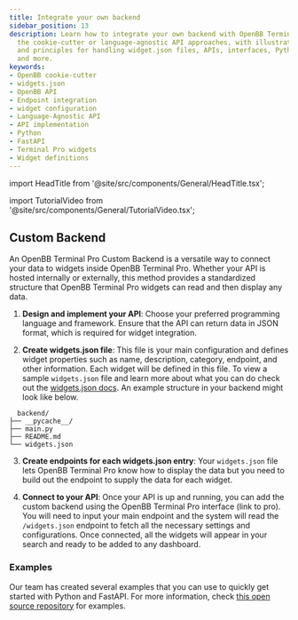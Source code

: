 ```yaml
---
title: Integrate your own backend
sidebar_position: 13
description: Learn how to integrate your own backend with OpenBB Terminal Pro using
  the cookie-cutter or language-agnostic API approaches, with illustrative guides
  and principles for handling widget.json files, APIs, interfaces, Python, FastAPI
  and more.
keywords:
- OpenBB cookie-cutter
- widgets.json
- OpenBB API
- Endpoint integration
- widget configuration
- Language-Agnostic API
- API implementation
- Python
- FastAPI
- Terminal Pro widgets
- Widget definitions
---
```


import HeadTitle from '@site/src/components/General/HeadTitle.tsx';

<HeadTitle title="Integrate your own backend | OpenBB Terminal Pro Docs" />

import TutorialVideo from '@site/src/components/General/TutorialVideo.tsx';

<TutorialVideo
  youtubeLink="https://www.youtube.com/embed/bkhtgp48MZc?si=kvrq1HgtUIFmhgyX"
  videoLegend="Short introduction to integrating your own backend"
/>

## Custom Backend

An OpenBB Terminal Pro Custom Backend is a versatile way to connect your data to widgets inside OpenBB Terminal Pro. Whether your API is hosted internally or externally, this method provides a standardized structure that OpenBB Terminal Pro widgets can read and then display any data.

1. **Design and implement your API**: Choose your preferred programming language and framework. Ensure that the API can return data in JSON format, which is required for widget integration.

2. **Create widgets.json file**: This file is your main configuration and defines widget properties such as name, description, category, endpoint, and other information. Each widget will be defined in this file. To view a sample `widgets.json` file and learn more about what you can do check out the [widgets.json docs](https://docs.openbb.pro/#TODOaddme). An example structure in your backend might look like below.

```
  backend/
├── __pycache__/
├── main.py
├── README.md
└── widgets.json
```

3. **Create endpoints for each widgets.json entry**: Your `widgets.json` file lets OpenBB Terminal Pro know how to display the data but you need to build out the endpoint to supply the data for each widget.

4. **Connect to your API**: Once your API is up and running, you can add the custom backend using the OpenBB Terminal Pro interface (link to pro). You will need to input your main endpoint and the system will read the `/widgets.json` endpoint to fetch all the necessary settings and configurations. Once connected, all the widgets will appear in your search and ready to be added to any dashboard.

### Examples

Our team has created several examples that you can use to quickly get started with Python and FastAPI. For more information, check [this open source repository](https://github.com/OpenBB-finance/backend-for-terminal-pro/tree/main) for examples.
